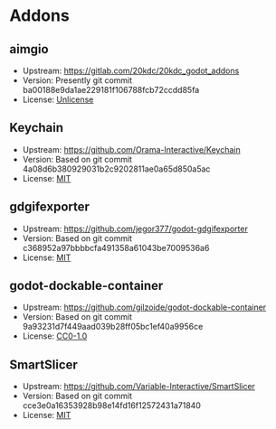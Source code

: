 # Addons

## aimgio

- Upstream: https://gitlab.com/20kdc/20kdc_godot_addons
- Version: Presently git commit ba00188e9da1ae229181f106788fcb72ccdd85fa
- License: [Unlicense](https://gitlab.com/20kdc/20kdc_godot_addons/-/blob/ba00188e9da1ae229181f106788fcb72ccdd85fa/COPYING.txt)

## Keychain

- Upstream: https://github.com/Orama-Interactive/Keychain
- Version: Based on git commit 4a08d6b380929031b2c9202811ae0a65d850a5ac
- License: [MIT](https://github.com/Orama-Interactive/Keychain/blob/main/LICENSE)

## gdgifexporter

- Upstream: https://github.com/jegor377/godot-gdgifexporter
- Version: Based on git commit c368952a97bbbbcfa491358a61043be7009536a6
- License: [MIT](https://github.com/jegor377/godot-gdgifexporter/blob/master/LICENSE)

## godot-dockable-container

- Upstream: https://github.com/gilzoide/godot-dockable-container
- Version: Based on git commit 9a93231d7f449aad039b28ff05bc1ef40a9956ce
- License: [CC0-1.0](https://github.com/gilzoide/godot-dockable-container/blob/main/LICENSE)

## SmartSlicer

- Upstream: https://github.com/Variable-Interactive/SmartSlicer
- Version: Based on git commit cce3e0a16353928b98e14fd16f12572431a71840
- License: [MIT](https://github.com/Variable-Interactive/SmartSlicer/blob/main/LICENSE)


